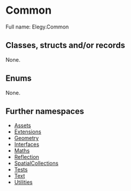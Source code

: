 ﻿
# Common

Full name: Elegy.Common

## Classes, structs and/or records

None.

## Enums

None.

## Further namespaces

* [Assets](Assets/index.md)
* [Extensions](Extensions/index.md)
* [Geometry](Geometry/index.md)
* [Interfaces](Interfaces/index.md)
* [Maths](Maths/index.md)
* [Reflection](Reflection/index.md)
* [SpatialCollections](SpatialCollections/index.md)
* [Tests](Tests/index.md)
* [Text](Text/index.md)
* [Utilities](Utilities/index.md)

